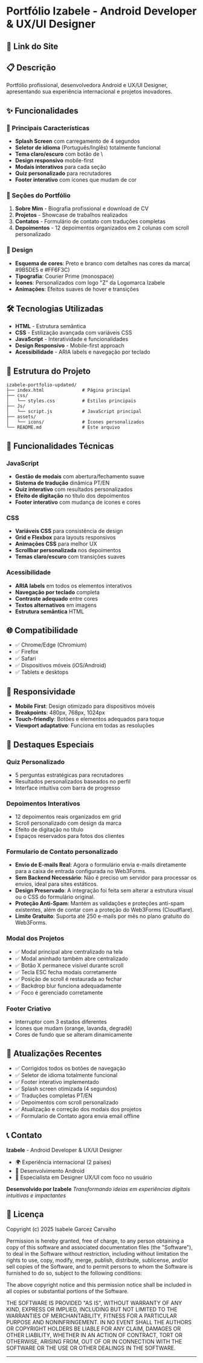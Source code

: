 # Portfólio Izabele - Android Developer & UX/UI Designer

## 🚀 Link do Site

## 📋 Descrição
Portfólio profissional, desenvolvedora Android e UX/UI Designer, apresentando sua experiência internacional e projetos inovadores.

## ✨ Funcionalidades

### 🎯 Principais Características
- **Splash Screen** com carregamento de 4 segundos
- **Seletor de idioma** (Português/Inglês) totalmente funcional
- **Tema claro/escuro** com botão de \\
- **Design responsivo** mobile-first        
- **Modais interativos** para cada seção
- **Quiz personalizado** para recrutadores
- **Footer interativo** com ícones que mudam de cor

### 📱 Seções do Portfólio
1. **Sobre Mim** - Biografia profissional e download de CV
2. **Projetos** - Showcase de trabalhos realizados
3. **Contatos** - Formulário de contato com traduções completas
4. **Depoimentos** - 12 depoimentos organizados em 2 colunas com scroll personalizado

### 🎨 Design
- **Esquema de cores**: Preto e branco com detalhes nas cores da marca( #9B5DE5 e #FF6F3C)
- **Tipografia**: Courier Prime (monospace)
- **Ícones**: Personalizados com logo "Z" da Logomarca Izabele
- **Animações**: Efeitos suaves de hover e transições

## 🛠️ Tecnologias Utilizadas
- **HTML** - Estrutura semântica
- **CSS** - Estilização avançada com variáveis CSS
- **JavaScript** - Interatividade e funcionalidades
- **Design Responsivo** - Mobile-first approach
- **Acessibilidade** - ARIA labels e navegação por teclado

## 📁 Estrutura do Projeto
```
izabele-portfolio-updated/
├── index.html              # Página principal
├── css/ 
│   └── styles.css          # Estilos principais
├── Js/
│   └── script.js           # JavaScript principal
├── assets/
│   └── icons/              # Ícones personalizados
└── README.md               # Este arquivo
```

## 🔧 Funcionalidades Técnicas

### JavaScript
- **Gestão de modais** com abertura/fechamento suave
- **Sistema de tradução** dinâmica PT/EN
- **Quiz interativo** com resultados personalizados
- **Efeito de digitação** no título dos depoimentos
- **Footer interativo** com mudança de ícones e cores

### CSS
- **Variáveis CSS** para consistência de design
- **Grid e Flexbox** para layouts responsivos
- **Animações CSS** para melhor UX
- **Scrollbar personalizada** nos depoimentos
- **Temas claro/escuro** com transições suaves

### Acessibilidade
- **ARIA labels** em todos os elementos interativos
- **Navegação por teclado** completa
- **Contraste adequado** entre cores
- **Textos alternativos** em imagens
- **Estrutura semântica** HTML

## 🌐 Compatibilidade
- ✅ Chrome/Edge (Chromium)
- ✅ Firefox
- ✅ Safari
- ✅ Dispositivos móveis (iOS/Android)
- ✅ Tablets e desktops

## 📱 Responsividade
- **Mobile First**: Design otimizado para dispositivos móveis
- **Breakpoints**: 480px, 768px, 1024px
- **Touch-friendly**: Botões e elementos adequados para toque
- **Viewport adaptativo**: Funciona em todas as resoluções

## 🎯 Destaques Especiais

### Quiz Personalizado
- 5 perguntas estratégicas para recrutadores
- Resultados personalizados baseados no perfil
- Interface intuitiva com barra de progresso

### Depoimentos Interativos
- 12 depoimentos reais organizados em grid
- Scroll personalizado com design da marca
- Efeito de digitação no título
- Espaços reservados para fotos dos clientes

### Formulario de Contato personalizado 
- **Envio de E-mails Real**: Agora o formulário envia e-mails diretamente para a caixa de entrada configurada no Web3Forms.
- **Sem Backend Necessário**: Não é preciso um servidor para processar os envios, ideal para sites estáticos.
- **Design Preservado**: A integração foi feita sem alterar a estrutura visual ou o CSS do formulário original.
- **Proteção Anti-Spam**: Mantém as validações e proteções anti-spam existentes, além de contar com a proteção do Web3Forms (Cloudflare).
- **Limite Gratuito**: Suporta até 250 e-mails por mês no plano gratuito do Web3Forms.

### Modal dos Projetos  
- ✅ Modal principal abre centralizado na tela
- ✅ Modal aninhado também abre centralizado
- ✅ Botão X permanece visível durante scroll
- ✅ Tecla ESC fecha modais corretamente
- ✅ Posição de scroll é restaurada ao fechar
- ✅ Backdrop blur funciona adequadamente
- ✅ Foco é gerenciado corretamente

### Footer Criativo
- Interruptor com 3 estados diferentes
- Ícones que mudam (orange, lavanda, degradê)
- Cores de fundo que se alteram dinamicamente

## 🔄 Atualizações Recentes
- ✅ Corrigidos todos os botões de navegação
- ✅ Seletor de idioma totalmente funcional
- ✅ Footer interativo implementado
- ✅ Splash screen otimizada (4 segundos)
- ✅ Traduções completas PT/EN
- ✅ Depoimentos com scroll personalizado
- ✅ Atualização e correção dos modais dos projetos
- ✅ Formulario de Contato agora envia email offline


## 📞 Contato
**Izabele** - Android Developer & UX/UI Designer
- 🌍 Experiência internacional (2 países)
- 📱 Desenvolvimento Android
- 🎨 Especialista em Designer UX/UI com foco no usuário

**Desenvolvido por Izabele**
*Transformando ideias em experiências digitais intuitivas e impactantes*

## 📜 Licença

Copyright (c) 2025 Isabele Garcez Carvalho

Permission is hereby granted, free of charge, to any person obtaining a copy of
this software and associated documentation files (the "Software"), to deal in
the Software without restriction, including without limitation the rights to
use, copy, modify, merge, publish, distribute, sublicense, and/or sell copies of
the Software, and to permit persons to whom the Software is furnished to do so,
subject to the following conditions:

The above copyright notice and this permission notice shall be included in all
copies or substantial portions of the Software.

THE SOFTWARE IS PROVIDED "AS IS", WITHOUT WARRANTY OF ANY KIND, EXPRESS OR
IMPLIED, INCLUDING BUT NOT LIMITED TO THE WARRANTIES OF MERCHANTABILITY, FITNESS
FOR A PARTICULAR PURPOSE AND NONINFRINGEMENT. IN NO EVENT SHALL THE AUTHORS OR
COPYRIGHT HOLDERS BE LIABLE FOR ANY CLAIM, DAMAGES OR OTHER LIABILITY, WHETHER
IN AN ACTION OF CONTRACT, TORT OR OTHERWISE, ARISING FROM, OUT OF OR IN
CONNECTION WITH THE SOFTWARE OR THE USE OR OTHER DEALINGS IN THE SOFTWARE.

---


